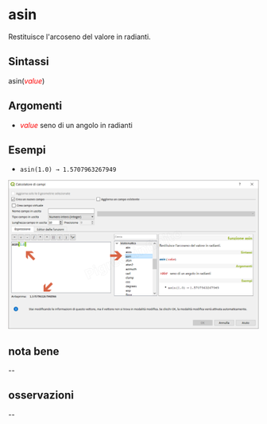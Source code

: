 # asin

Restituisce l'arcoseno del valore in radianti.

## Sintassi

asin(_<span style="color:red;">value</span>_)

## Argomenti

* _<span style="color:red;">value</span>_ seno di un angolo in radianti

## Esempi

* `asin(1.0) → 1.5707963267949`

![](../../img/matematica/asin/asin1.png)

## nota bene

--

## osservazioni

--
